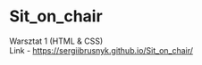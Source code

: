 # Sit_on_chair
Warsztat 1 (HTML &amp; CSS)<br>
Link - https://sergiibrusnyk.github.io/Sit_on_chair/
